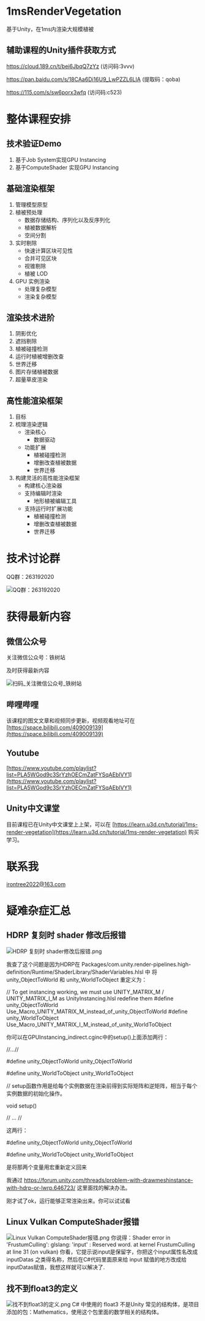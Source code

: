 # 1msRenderVegetation
基于Unity，在1ms内渲染大规模植被

## 辅助课程的Unity插件获取方式
https://cloud.189.cn/t/bei6JbqQ7zYz (访问码:3vvv)

https://pan.baidu.com/s/18CAa6Di16U9_LwPZZL6LIA (提取码：qoba)

https://115.com/s/sw6porx3wfq (访问码:c523)

# 整体课程安排
## 技术验证Demo
1. 基于Job System实现GPU Instancing
2. 基于ComputeShader 实现GPU Instancing
## 基础渲染框架
1. 管理模型原型
2. 植被预处理
    - 数据存储结构、序列化以及反序列化
    - 植被数据解析
    - 空间分割
3. 实时剔除
    - 快速计算区块可见性
    - 合并可见区块
    - 视锥剔除
    - 植被 LOD
4. GPU 实例渲染
    - 处理复杂模型
    - 渲染复杂模型
## 渲染技术进阶
1. 阴影优化
2. 遮挡剔除
3. 植被碰撞检测
4. 运行时植被增删改查
5. 世界迁移
6. 图片存储植被数据
7. 超量草皮渲染
## 高性能渲染框架
1. 目标
2. 梳理渲染逻辑
    - 渲染核心
       - 数据驱动
    - 功能扩展
       - 植被碰撞检测
       - 增删改查植被数据
       - 世界迁移
3. 构建灵活的高性能渲染框架
    - 构建核心渲染器
    - 支持编辑时渲染
       - 地形植被编辑工具
    - 支持运行时扩展功能
       - 植被碰撞检测
       - 增删改查植被数据
       - 世界迁移
# 技术讨论群
QQ群：263192020

![QQ群：263192020](https://github.com/irontree2022/1msRenderVegetation/blob/main/Images/%E3%80%901ms%E5%86%85%E6%B8%B2%E6%9F%93%E5%A4%A7%E8%A7%84%E6%A8%A1%E6%A4%8D%E8%A2%AB%E3%80%91%E6%8A%80%E6%9C%AF%E8%AE%A8%E8%AE%BA%E7%BE%A4%E7%BE%A4%E8%81%8A%E4%BA%8C%E7%BB%B4%E7%A0%81.png?raw=true)


# 获得最新内容
## 微信公众号
关注微信公众号：铁树站

及时获得最新内容

![扫码_关注微信公众号_铁树站](https://github.com/irontree2022/1msRenderVegetation/blob/main/%E5%85%B3%E6%B3%A8%E5%BE%AE%E4%BF%A1%E5%85%AC%E4%BC%97%E5%8F%B7_%E9%93%81%E6%A0%91%E7%AB%99/%E6%89%AB%E7%A0%81_%E5%85%B3%E6%B3%A8%E5%BE%AE%E4%BF%A1%E5%85%AC%E4%BC%97%E5%8F%B7_%E9%93%81%E6%A0%91%E7%AB%99.png?raw=true)

## 哔哩哔哩
该课程的图文文章和视频同步更新，视频观看地址可在 [https://space.bilibili.com/409009139](https://space.bilibili.com/409009139)

## Youtube
[https://www.youtube.com/playlist?list=PLA5WGod9c3SrYzhOECmZatFYSqAEbIVY1](https://www.youtube.com/playlist?list=PLA5WGod9c3SrYzhOECmZatFYSqAEbIVY1)

## Unity中文课堂
目前课程已在Unity中文课堂上上架，可以在 [https://learn.u3d.cn/tutorial/1ms-render-vegetation](https://learn.u3d.cn/tutorial/1ms-render-vegetation) 购买学习。

# 联系我
irontree2022@163.com

# 疑难杂症汇总
## HDRP 复刻时 shader 修改后报错
![HDRP 复刻时 shader修改后报错.png](https://github.com/irontree2022/1msRenderVegetation/blob/main/Images/HDRP%20%E5%A4%8D%E5%88%BB%E6%97%B6%20shader%E4%BF%AE%E6%94%B9%E5%90%8E%E6%8A%A5%E9%94%99.png?raw=true)

我查了这个问题是因为HDRP在 Packages/com.unity.render-pipelines.high-definition/Runtime/ShaderLibrary/ShaderVariables.hlsl 中 将 unity_ObjectToWorld  和 unity_WorldToObject 重定义为：

// To get instancing working, we must use UNITY_MATRIX_M / UNITY_MATRIX_I_M as UnityInstancing.hlsl redefine them
#define unity_ObjectToWorld Use_Macro_UNITY_MATRIX_M_instead_of_unity_ObjectToWorld
#define unity_WorldToObject Use_Macro_UNITY_MATRIX_I_M_instead_of_unity_WorldToObject

你可以在GPUInstancing_indirect.cginc中的setup()上面添加两行：

//...//

#define unity_ObjectToWorld unity_ObjectToWorld

#define unity_WorldToObject unity_WorldToObject

// setup函数作用是给每个实例数据在渲染前得到实际矩阵和逆矩阵，相当于每个实例数据的初始化操作。

void setup()

// ... //


这两行：

#define unity_ObjectToWorld unity_ObjectToWorld

#define unity_WorldToObject unity_WorldToObject

是将那两个变量用宏重新定义回来

我通过 https://forum.unity.com/threads/problem-with-drawmeshinstance-with-hdrp-or-lwrp.646723/ 这里面找的解决办法。

刚才试了ok，运行能够正常渲染出来。你可以试试看

## Linux Vulkan ComputeShader报错
![Linux Vulkan ComputeShader报错.png](https://github.com/irontree2022/1msRenderVegetation/blob/main/Images/Linux%20Vulkan%20ComputeShader%E6%8A%A5%E9%94%99.png?raw=true)
你说得：Shader error in 'FrustumCulling': glslang: 'input' : Reserved word. at kernel FrustumCulling at line 31 (on vulkan) 你看，它提示说input是保留字，你把这个input属性名改成inputDatas 之类得名称，然后在C#代码里面原来给 input 赋值的地方改成给 inputDatas赋值，我想这样就可以解决了.

## 找不到float3的定义
![找不到float3的定义.png](https://github.com/irontree2022/1msRenderVegetation/blob/main/Images/%E6%89%BE%E4%B8%8D%E5%88%B0float3%E7%9A%84%E5%AE%9A%E4%B9%89.png?raw=true)
C# 中使用的 float3 不是Unity 常见的结构体，是项目添加的包：Mathematics，使用这个包里面的数学相关的结构体。

